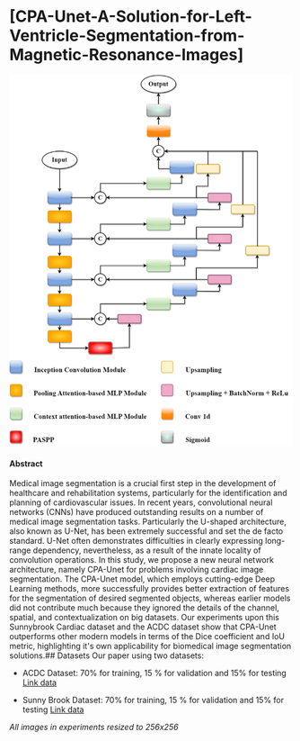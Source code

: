 # [**CPA-Unet-A-Solution-for-Left-Ventricle-Segmentation-from-Magnetic-Resonance-Images**]
![](./cpa_unet_oveview.png)
#### Abstract
Medical image segmentation is a crucial first step in the development of healthcare and rehabilitation systems, particularly for the identification and planning of cardiovascular issues. In recent years, convolutional neural networks (CNNs) have produced outstanding results on a number of medical image segmentation tasks. Particularly the U-shaped architecture, also known as U-Net, has been extremely successful and set the de facto standard. U-Net often demonstrates difficulties in clearly expressing long-range dependency, nevertheless, as a result of the innate locality of convolution operations. In this study, we propose a new neural network architecture, namely CPA-Unet  for problems involving cardiac image segmentation. The CPA-Unet model, which employs cutting-edge Deep Learning methods, more successfully provides better extraction of features for the segmentation of desired segmented objects, whereas earlier models did not contribute much because they ignored the details of the channel, spatial, and contextualization on big datasets. Our experiments upon this Sunnybrook Cardiac dataset and the ACDC dataset show that CPA-Unet outperforms other modern models in terms of the Dice coefficient and IoU metric, highlighting it's own applicability for biomedical image segmentation solutions.## Datasets
Our paper using two datasets:
- ACDC Dataset: 70% for training, 15 % for validation and 15% for testing [Link data](https://drive.google.com/drive/folders/1HTMWQUXvGAOSShZx4m9zVvLsL394XHr3?usp=sharing)

- Sunny Brook Dataset: 70% for training, 15 % for validation and 15% for testing [Link data](https://drive.google.com/drive/folders/19xB8LmzUMkLH3dfPtgedafNxVSEFI44w?usp=sharing)

_All images in experiments resized to 256x256_


